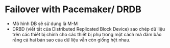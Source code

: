 # Failover with Pacemaker/ DRDB


- Mô hình DB sẽ sử dụng là M-M
- DRBD (viết tắt của Distributed Replicated Block Device) sao chép dữ liệu trên các thiết bị chính cho các thiết bị phụ trong một cách mà đảm bảo rằng cả hai bản sao của dữ liệu vẫn còn giống hệt nhau.
